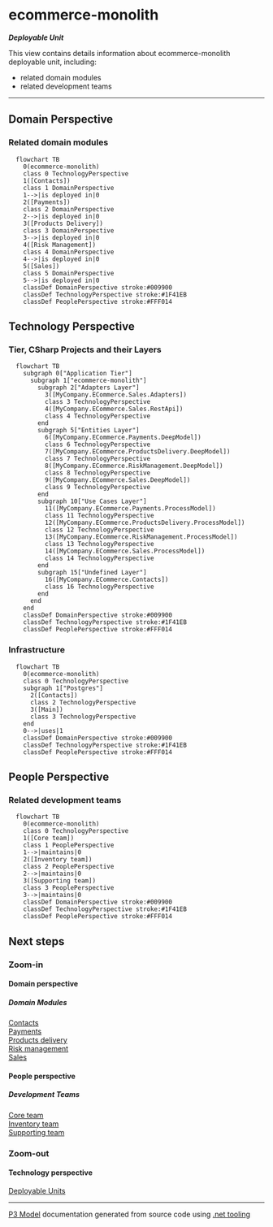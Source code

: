 ﻿
# ecommerce-monolith

***Deployable Unit***  

This view contains details information about ecommerce-monolith deployable unit, including:
- related domain modules
- related development teams  

---



## Domain Perspective


### Related domain modules

```mermaid
  flowchart TB
    0(ecommerce-monolith)
    class 0 TechnologyPerspective
    1([Contacts])
    class 1 DomainPerspective
    1-->|is deployed in|0
    2([Payments])
    class 2 DomainPerspective
    2-->|is deployed in|0
    3([Products Delivery])
    class 3 DomainPerspective
    3-->|is deployed in|0
    4([Risk Management])
    class 4 DomainPerspective
    4-->|is deployed in|0
    5([Sales])
    class 5 DomainPerspective
    5-->|is deployed in|0
    classDef DomainPerspective stroke:#009900
    classDef TechnologyPerspective stroke:#1F41EB
    classDef PeoplePerspective stroke:#FFF014
```

## Technology Perspective


### Tier, CSharp Projects and their Layers

```mermaid
  flowchart TB
    subgraph 0["Application Tier"]
      subgraph 1["ecommerce-monolith"]
        subgraph 2["Adapters Layer"]
          3([MyCompany.ECommerce.Sales.Adapters])
          class 3 TechnologyPerspective
          4([MyCompany.ECommerce.Sales.RestApi])
          class 4 TechnologyPerspective
        end
        subgraph 5["Entities Layer"]
          6([MyCompany.ECommerce.Payments.DeepModel])
          class 6 TechnologyPerspective
          7([MyCompany.ECommerce.ProductsDelivery.DeepModel])
          class 7 TechnologyPerspective
          8([MyCompany.ECommerce.RiskManagement.DeepModel])
          class 8 TechnologyPerspective
          9([MyCompany.ECommerce.Sales.DeepModel])
          class 9 TechnologyPerspective
        end
        subgraph 10["Use Cases Layer"]
          11([MyCompany.ECommerce.Payments.ProcessModel])
          class 11 TechnologyPerspective
          12([MyCompany.ECommerce.ProductsDelivery.ProcessModel])
          class 12 TechnologyPerspective
          13([MyCompany.ECommerce.RiskManagement.ProcessModel])
          class 13 TechnologyPerspective
          14([MyCompany.ECommerce.Sales.ProcessModel])
          class 14 TechnologyPerspective
        end
        subgraph 15["Undefined Layer"]
          16([MyCompany.ECommerce.Contacts])
          class 16 TechnologyPerspective
        end
      end
    end
    classDef DomainPerspective stroke:#009900
    classDef TechnologyPerspective stroke:#1F41EB
    classDef PeoplePerspective stroke:#FFF014
```

### Infrastructure

```mermaid
  flowchart TB
    0(ecommerce-monolith)
    class 0 TechnologyPerspective
    subgraph 1["Postgres"]
      2([Contacts])
      class 2 TechnologyPerspective
      3([Main])
      class 3 TechnologyPerspective
    end
    0-->|uses|1
    classDef DomainPerspective stroke:#009900
    classDef TechnologyPerspective stroke:#1F41EB
    classDef PeoplePerspective stroke:#FFF014
```

## People Perspective


### Related development teams

```mermaid
  flowchart TB
    0(ecommerce-monolith)
    class 0 TechnologyPerspective
    1([Core team])
    class 1 PeoplePerspective
    1-->|maintains|0
    2([Inventory team])
    class 2 PeoplePerspective
    2-->|maintains|0
    3([Supporting team])
    class 3 PeoplePerspective
    3-->|maintains|0
    classDef DomainPerspective stroke:#009900
    classDef TechnologyPerspective stroke:#1F41EB
    classDef PeoplePerspective stroke:#FFF014
```

## Next steps


### Zoom-in


#### Domain perspective


##### Domain Modules

[Contacts](../../Domain/Concepts/Contacts/Contacts.md)  
[Payments](../../Domain/Concepts/Payments/Payments.md)  
[Products delivery](../../Domain/Concepts/ProductsDelivery/ProductsDelivery.md)  
[Risk management](../../Domain/Concepts/RiskManagement/RiskManagement.md)  
[Sales](../../Domain/Concepts/Sales/Sales.md)  

#### People perspective


##### Development Teams

[Core team](../../People/DevelopmentTeams/CoreTeam.md)  
[Inventory team](../../People/DevelopmentTeams/InventoryTeam.md)  
[Supporting team](../../People/DevelopmentTeams/SupportingTeam.md)  

### Zoom-out


#### Technology perspective

[Deployable Units](DeployableUnits.md)  

---

[P3 Model](https://github.com/P3-model/P3-model) documentation generated from source code using [.net tooling](https://github.com/P3-model/P3-model-dotnet)